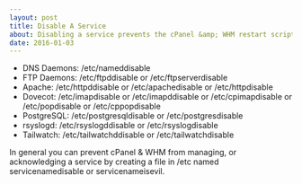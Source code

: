 ```yaml
---
layout: post
title: Disable A Service
about: Disabling a service prevents the cPanel &amp; WHM restart scripts (e.g. restartsrv_mail) from managing the service. It also prevents the cPanel &amp; WHM health monitoring system from managing the service. On CentOS 5, and CentOS 6 systems the services are still managable via the init scripts.
date: 2016-01-03
---
```


* DNS Daemons: /etc/nameddisable
* FTP Daemons: /etc/ftpddisable or /etc/ftpserverdisable
* Apache: /etc/httpddisable or /etc/apachedisable or /etc/httpdisable
* Dovecot: /etc/imapdisable or /etc/imapddisable or /etc/cpimapdisable or /etc/popdisable or /etc/cppopdisable
* PostgreSQL: /etc/postgresqldisable or /etc/postgresdisable
* rsyslogd: /etc/rsyslogddisable or /etc/rsyslogdisable
* Tailwatch: /etc/tailwatchddisable or /etc/tailwatchdisable

In general you can prevent cPanel &amp; WHM from managing, or acknowledging a service by creating a file in /etc named servicenamedisable or servicenameisevil.